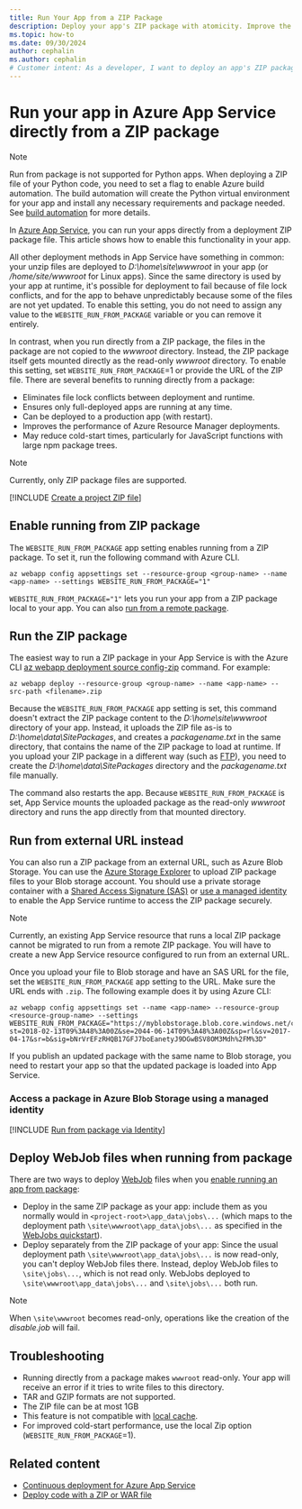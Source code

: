 ```yaml
---
title: Run Your App from a ZIP Package 
description: Deploy your app's ZIP package with atomicity. Improve the predictability and reliability of your app's behavior during the ZIP deployment process.
ms.topic: how-to
ms.date: 09/30/2024
author: cephalin
ms.author: cephalin
# Customer intent: As a developer, I want to deploy an app's ZIP package with atomicity so that I can improve the predictability and reliability of my app's behaviour during the ZIP deployment process. 
---
```


# Run your app in Azure App Service directly from a ZIP package

> [!NOTE]
> Run from package is not supported for Python apps. When deploying a ZIP file of your Python code, you need to set a flag to enable Azure build automation. The build automation will create the Python virtual environment for your app and install any necessary requirements and package needed. See [build automation](quickstart-python.md?tabs=flask%2Cmac-linux%2Cazure-cli%2Czip-deploy%2Cdeploy-instructions-azportal%2Cterminal-bash%2Cdeploy-instructions-zip-azcli#enable-build-automation) for more details.

In [Azure App Service](overview.md), you can run your apps directly from a deployment ZIP package file. This article shows how to enable this functionality in your app.

All other deployment methods in App Service have something in common: your unzip files are deployed to *D:\home\site\wwwroot* in your app (or */home/site/wwwroot* for Linux apps). Since the same directory is used by your app at runtime, it's possible for deployment to fail because of file lock conflicts, and for the app to behave unpredictably because some of the files are not yet updated. To enable this setting, you do not need to assign any value to the `WEBSITE_RUN_FROM_PACKAGE` variable or you can remove it entirely.

In contrast, when you run directly from a ZIP package, the files in the package are not copied to the *wwwroot* directory. Instead, the ZIP package itself gets mounted directly as the read-only *wwwroot* directory. To enable this setting, set `WEBSITE_RUN_FROM_PACKAGE`=1 or provide the URL of the ZIP file. There are several benefits to running directly from a package:

- Eliminates file lock conflicts between deployment and runtime.
- Ensures only full-deployed apps are running at any time.
- Can be deployed to a production app (with restart).
- Improves the performance of Azure Resource Manager deployments.
- May reduce cold-start times, particularly for JavaScript functions with large npm package trees.

> [!NOTE]
> Currently, only ZIP package files are supported.

[!INCLUDE [Create a project ZIP file](../../includes/app-service-web-deploy-zip-prepare.md)]

## Enable running from ZIP package

The `WEBSITE_RUN_FROM_PACKAGE` app setting enables running from a ZIP package. To set it, run the following command with Azure CLI.

```azurecli-interactive
az webapp config appsettings set --resource-group <group-name> --name <app-name> --settings WEBSITE_RUN_FROM_PACKAGE="1"
```

`WEBSITE_RUN_FROM_PACKAGE="1"` lets you run your app from a ZIP package local to your app. You can also [run from a remote package](#run-from-external-url-instead).

## Run the ZIP package

The easiest way to run a ZIP package in your App Service is with the Azure CLI [az webapp deployment source config-zip](/cli/azure/webapp/deployment/source#az-webapp-deployment-source-config-zip) command. For example:

```azurecli-interactive
az webapp deploy --resource-group <group-name> --name <app-name> --src-path <filename>.zip
```

Because the `WEBSITE_RUN_FROM_PACKAGE` app setting is set, this command doesn't extract the ZIP package content to the *D:\home\site\wwwroot* directory of your app. Instead, it uploads the ZIP file as-is to *D:\home\data\SitePackages*, and creates a *packagename.txt* in the same directory, that contains the name of the ZIP package to load at runtime. If you upload your ZIP package in a different way (such as [FTP](deploy-ftp.md)), you need to create the *D:\home\data\SitePackages* directory and the *packagename.txt* file manually.

The command also restarts the app. Because `WEBSITE_RUN_FROM_PACKAGE` is set, App Service mounts the uploaded package as the read-only *wwwroot* directory and runs the app directly from that mounted directory.

## Run from external URL instead

You can also run a ZIP package from an external URL, such as Azure Blob Storage. You can use the [Azure Storage Explorer](../vs-azure-tools-storage-manage-with-storage-explorer.md) to upload ZIP package files to your Blob storage account. You should use a private storage container with a [Shared Access Signature (SAS)](../vs-azure-tools-storage-manage-with-storage-explorer.md#generate-a-sas-in-storage-explorer) or [use a managed identity](#access-a-package-in-azure-blob-storage-using-a-managed-identity) to enable the App Service runtime to access the ZIP package securely.

> [!NOTE]
> Currently, an existing App Service resource that runs a local ZIP package cannot be migrated to run from a remote ZIP package. You will have to create a new App Service resource configured to run from an external URL.

Once you upload your file to Blob storage and have an SAS URL for the file, set the `WEBSITE_RUN_FROM_PACKAGE` app setting to the URL. Make sure the URL ends with `.zip`. The following example does it by using Azure CLI:

```azurecli-interactive
az webapp config appsettings set --name <app-name> --resource-group <resource-group-name> --settings WEBSITE_RUN_FROM_PACKAGE="https://myblobstorage.blob.core.windows.net/content/SampleCoreMVCApp.zip?st=2018-02-13T09%3A48%3A00Z&se=2044-06-14T09%3A48%3A00Z&sp=rl&sv=2017-04-17&sr=b&sig=bNrVrEFzRHQB17GFJ7boEanetyJ9DGwBSV8OM3Mdh%2FM%3D"
```

If you publish an updated package with the same name to Blob storage, you need to restart your app so that the updated package is loaded into App Service.

### Access a package in Azure Blob Storage using a managed identity

[!INCLUDE [Run from package via Identity](../../includes/app-service-run-from-package-via-identity.md)]

## Deploy WebJob files when running from package

There are two ways to deploy [WebJob](webjobs-create.md) files when you [enable running an app from package](#enable-running-from-zip-package):


- Deploy in the same ZIP package as your app: include them as you normally would in `<project-root>\app_data\jobs\...` (which maps to the deployment path `\site\wwwroot\app_data\jobs\...` as specified in the [WebJobs quickstart](webjobs-create.md#webjob-types)).
- Deploy separately from the ZIP package of your app: Since the usual deployment path `\site\wwwroot\app_data\jobs\...` is now read-only, you can't deploy WebJob files there. Instead, deploy WebJob files to `\site\jobs\...`, which is not read only. WebJobs deployed to `\site\wwwroot\app_data\jobs\...` and `\site\jobs\...` both run.

> [!NOTE]
> When `\site\wwwroot` becomes read-only, operations like the creation of the *disable.job* will fail.

## Troubleshooting

- Running directly from a package makes `wwwroot` read-only. Your app will receive an error if it tries to write files to this directory.
- TAR and GZIP formats are not supported.
- The ZIP file can be at most 1GB
- This feature is not compatible with [local cache](overview-local-cache.md).
- For improved cold-start performance, use the local Zip option (`WEBSITE_RUN_FROM_PACKAGE`=1).

## Related content

- [Continuous deployment for Azure App Service](deploy-continuous-deployment.md)
- [Deploy code with a ZIP or WAR file](deploy-zip.md)
